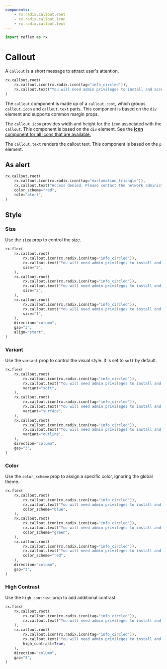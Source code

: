 ```yaml
---
components:
    - rx.radix.callout.root
    - rx.radix.callout.icon
    - rx.radix.callout.text
---
```



```python exec
import reflex as rx
```

# Callout

A `callout` is a short message to attract user's attention.


```python demo
rx.callout.root(
    rx.callout.icon(rx.radix.icon(tag="info_circled")),
    rx.callout.text("You will need admin privileges to install and access this application."),
)
```

The `callout` component is made up of a `callout.root`, which groups `callout.icon` and `callout.text` parts. This component is based on the `div` element and supports common margin props.

The `callout.icon` provides width and height for the `icon` associated with the `callout`. This component is based on the `div` element. See the [**icon** component for all icons that are available.](/docs/library/radix/datadisplay/icon)

The `callout.text` renders the callout text. This component is based on the `p` element.


## As alert


```python demo
rx.callout.root(
    rx.callout.icon(rx.radix.icon(tag="exclamation_triangle")),
    rx.callout.text("Access denied. Please contact the network administrator to view this page."),
    color_scheme="red",
    role="alert",
)
```






## Style



### Size

Use the `size` prop to control the size.

```python demo
rx.flex(
    rx.callout.root(
        rx.callout.icon(rx.radix.icon(tag="info_circled")),
        rx.callout.text("You will need admin privileges to install and access this application."),
        size="3",
    ),
    rx.callout.root(
        rx.callout.icon(rx.radix.icon(tag="info_circled")),
        rx.callout.text("You will need admin privileges to install and access this application."),
        size="2",
    ),
    rx.callout.root(
        rx.callout.icon(rx.radix.icon(tag="info_circled")),
        rx.callout.text("You will need admin privileges to install and access this application."),
        size="1",
    ),
    direction="column",
    gap="3",
    align="start",
)
```

### Variant 

Use the `variant` prop to control the visual style. It is set to `soft` by default.

```python demo
rx.flex(
    rx.callout.root(
        rx.callout.icon(rx.radix.icon(tag="info_circled")),
        rx.callout.text("You will need admin privileges to install and access this application."),
        variant="soft",
    ),
    rx.callout.root(
        rx.callout.icon(rx.radix.icon(tag="info_circled")),
        rx.callout.text("You will need admin privileges to install and access this application."),
        variant="surface",
    ),
    rx.callout.root(
        rx.callout.icon(rx.radix.icon(tag="info_circled")),
        rx.callout.text("You will need admin privileges to install and access this application."),
        variant="outline",
    ),
    direction="column",
    gap="3",
)
```


### Color

Use the `color_scheme` prop to assign a specific color, ignoring the global theme.


```python demo
rx.flex(
    rx.callout.root(
        rx.callout.icon(rx.radix.icon(tag="info_circled")),
        rx.callout.text("You will need admin privileges to install and access this application."),
        color_scheme="blue",
    ),
    rx.callout.root(
        rx.callout.icon(rx.radix.icon(tag="info_circled")),
        rx.callout.text("You will need admin privileges to install and access this application."),
        color_scheme="green",
    ),
    rx.callout.root(
        rx.callout.icon(rx.radix.icon(tag="info_circled")),
        rx.callout.text("You will need admin privileges to install and access this application."),
        color_scheme="red",
    ),
    direction="column",
    gap="3",
)
```




### High Contrast

Use the `high_contrast` prop to add additional contrast.


```python demo
rx.flex(
    rx.callout.root(
        rx.callout.icon(rx.radix.icon(tag="info_circled")),
        rx.callout.text("You will need admin privileges to install and access this application."),
    ),
    rx.callout.root(
        rx.callout.icon(rx.radix.icon(tag="info_circled")),
        rx.callout.text("You will need admin privileges to install and access this application."),
        high_contrast=True,
    ),
    direction="column",
    gap="3",
)
```
